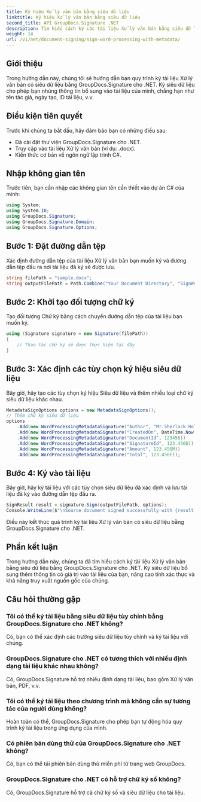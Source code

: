 ```yaml
---
title: Ký hiệu Xử lý văn bản bằng siêu dữ liệu
linktitle: Ký hiệu Xử lý văn bản bằng siêu dữ liệu
second_title: API GroupDocs.Signature .NET
description: Tìm hiểu cách ký các tài liệu Xử lý văn bản bằng siêu dữ liệu bằng GroupDocs.Signature cho .NET. Tăng cường tính xác thực của tài liệu và khả năng truy xuất nguồn gốc.
weight: 14
url: /vi/net/document-signing/sign-word-processing-with-metadata/
---
```

## Giới thiệu
Trong hướng dẫn này, chúng tôi sẽ hướng dẫn bạn quy trình ký tài liệu Xử lý văn bản có siêu dữ liệu bằng GroupDocs.Signature cho .NET. Ký siêu dữ liệu cho phép bạn nhúng thông tin bổ sung vào tài liệu của mình, chẳng hạn như tên tác giả, ngày tạo, ID tài liệu, v.v.
## Điều kiện tiên quyết
Trước khi chúng ta bắt đầu, hãy đảm bảo bạn có những điều sau:
- Đã cài đặt thư viện GroupDocs.Signature cho .NET.
- Truy cập vào tài liệu Xử lý văn bản (ví dụ: .docx).
- Kiến thức cơ bản về ngôn ngữ lập trình C#.

## Nhập không gian tên
Trước tiên, bạn cần nhập các không gian tên cần thiết vào dự án C# của mình:
```csharp
using System;
using System.IO;
using GroupDocs.Signature;
using GroupDocs.Signature.Domain;
using GroupDocs.Signature.Options;
```
## Bước 1: Đặt đường dẫn tệp
Xác định đường dẫn tệp của tài liệu Xử lý văn bản bạn muốn ký và đường dẫn tệp đầu ra nơi tài liệu đã ký sẽ được lưu.
```csharp
string filePath = "sample.docx";
string outputFilePath = Path.Combine("Your Document Directory", "SignWordProcessingWithMetadata", "SignedWithMetadata.docx");
```
## Bước 2: Khởi tạo đối tượng chữ ký
Tạo đối tượng Chữ ký bằng cách chuyển đường dẫn tệp của tài liệu bạn muốn ký.
```csharp
using (Signature signature = new Signature(filePath))
{
    // Thao tác chữ ký sẽ được thực hiện tại đây
}
```
## Bước 3: Xác định các tùy chọn ký hiệu siêu dữ liệu
Bây giờ, hãy tạo các tùy chọn ký hiệu Siêu dữ liệu và thêm nhiều loại chữ ký siêu dữ liệu khác nhau.
```csharp
MetadataSignOptions options = new MetadataSignOptions();
// Thêm chữ ký siêu dữ liệu
options
    .Add(new WordProcessingMetadataSignature("Author", "Mr.Sherlock Holmes")) // Chuỗi giá trị
    .Add(new WordProcessingMetadataSignature("CreatedOn", DateTime.Now))      // Giá trị ngày giờ
    .Add(new WordProcessingMetadataSignature("DocumentId", 123456))           // Giá trị số nguyên
    .Add(new WordProcessingMetadataSignature("SignatureId", 123.456D))        // Giá trị kép
    .Add(new WordProcessingMetadataSignature("Amount", 123.456M))             // Giá trị thập phân
    .Add(new WordProcessingMetadataSignature("Total", 123.456F));             // Giá trị nổi
```
## Bước 4: Ký vào tài liệu
Bây giờ, hãy ký tài liệu với các tùy chọn siêu dữ liệu đã xác định và lưu tài liệu đã ký vào đường dẫn tệp đầu ra.
```csharp
SignResult result = signature.Sign(outputFilePath, options);
Console.WriteLine($"\nSource document signed successfully with {result.Succeeded.Count} signature(s).\nFile saved at {outputFilePath}.");
```
Điều này kết thúc quá trình ký tài liệu Xử lý văn bản có siêu dữ liệu bằng GroupDocs.Signature cho .NET.

## Phần kết luận
Trong hướng dẫn này, chúng ta đã tìm hiểu cách ký tài liệu Xử lý văn bản bằng siêu dữ liệu bằng GroupDocs.Signature cho .NET. Ký siêu dữ liệu bổ sung thêm thông tin có giá trị vào tài liệu của bạn, nâng cao tính xác thực và khả năng truy xuất nguồn gốc của chúng.
## Câu hỏi thường gặp
### Tôi có thể ký tài liệu bằng siêu dữ liệu tùy chỉnh bằng GroupDocs.Signature cho .NET không?
Có, bạn có thể xác định các trường siêu dữ liệu tùy chỉnh và ký tài liệu với chúng.
### GroupDocs.Signature cho .NET có tương thích với nhiều định dạng tài liệu khác nhau không?
Có, GroupDocs.Signature hỗ trợ nhiều định dạng tài liệu, bao gồm Xử lý văn bản, PDF, v.v.
### Tôi có thể ký tài liệu theo chương trình mà không cần sự tương tác của người dùng không?
Hoàn toàn có thể, GroupDocs.Signature cho phép bạn tự động hóa quy trình ký tài liệu trong ứng dụng của mình.
### Có phiên bản dùng thử của GroupDocs.Signature cho .NET không?
Có, bạn có thể tải phiên bản dùng thử miễn phí từ trang web GroupDocs.
### GroupDocs.Signature cho .NET có hỗ trợ chữ ký số không?
Có, GroupDocs.Signature hỗ trợ cả chữ ký số và siêu dữ liệu cho tài liệu.